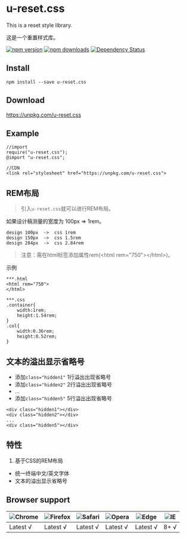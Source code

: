 # u-reset.css
This is a reset style library.

这是一个重置样式库。

[![npm version](https://img.shields.io/npm/v/u-reset.css.svg?style=flat-square)](https://www.npmjs.org/package/u-reset.css)
[![npm downloads](https://img.shields.io/npm/dm/u-reset.css.svg?style=flat-square)](http://npm-stat.com/charts.html?package=u-reset.css)
[![Dependency Status](https://img.shields.io/david/allcky/u-reset.css.svg?style=flat-square)](https://david-dm.org/allcky/u-reset.css)


## Install
```
npm install --save u-reset.css
```
## Download

https://unpkg.com/u-reset.css

## Example
```
//import
require("u-reset.css");
@import "u-reset.css";

//CDN
<link rel="stylesheet" href="https://unpkg.com/u-reset.css">
```
## REM布局
> 引入`u-reset.css`就可以进行REM布局。<br/>


如果设计稿测量的宽度为 100px => 1rem。
```
design 100px  ->  css 1rem
design 150px  ->  css 1.5rem
design 284px  ->  css 2.84rem
```
> 注意：需在html标签添加属性rem(\<html rem="750">\</html>)。

示例
```
***.html
<html rem="750">
</html>
```
```
***.css
.container{
    width:1rem;
    height:1.54rem;
}
.col{
    width:0.36rem;
    height:0.52rem;
}
```

## 文本的溢出显示省略号

- 添加`class="hidden1"`  1行溢出出现省略号
- 添加`class="hidden2"`  2行溢出出现省略号
- ...
- 添加`class="hidden5"`  5行溢出出现省略号

```
<div class="hidden1"></div>
<div class="hidden2"></div>
...
<div class="hidden5"></div>
```
## 特性
1. 基于CSS的REM布局
- 统一终端中文/英文字体
- 文本的溢出显示省略号

## Browser support

![Chrome](https://raw.github.com/alrra/browser-logos/master/src/chrome/chrome_48x48.png) | ![Firefox](https://raw.github.com/alrra/browser-logos/master/src/firefox/firefox_48x48.png) | ![Safari](https://raw.github.com/alrra/browser-logos/master/src/safari/safari_48x48.png) | ![Opera](https://raw.github.com/alrra/browser-logos/master/src/opera/opera_48x48.png) | ![Edge](https://raw.github.com/alrra/browser-logos/master/src/edge/edge_48x48.png) | ![IE](https://raw.github.com/alrra/browser-logos/master/src/archive/internet-explorer_9-11/internet-explorer_9-11_48x48.png) |
--- | --- | --- | --- | --- | --- |
Latest √ | Latest √ | Latest √ | Latest √ | Latest √| 8+ √



